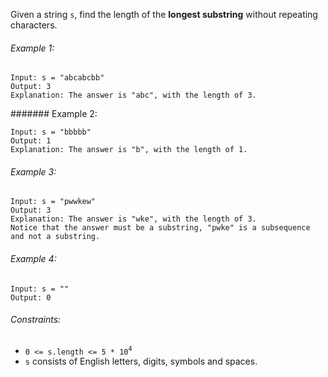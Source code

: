 Given a string `s`, find the length of the **longest substring** without
repeating characters.

###### Example 1:

```
Input: s = "abcabcbb"
Output: 3
Explanation: The answer is "abc", with the length of 3.
```

####### Example 2:

```
Input: s = "bbbbb"
Output: 1
Explanation: The answer is "b", with the length of 1.
```

###### Example 3:

```
Input: s = "pwwkew"
Output: 3
Explanation: The answer is "wke", with the length of 3.
Notice that the answer must be a substring, "pwke" is a subsequence and not a substring.
```

###### Example 4:

```
Input: s = ""
Output: 0
``` 

###### Constraints:

* `0 <= s.length <= 5 * 10`<sup>`4`</sup>
* `s` consists of English letters, digits, symbols and spaces.
